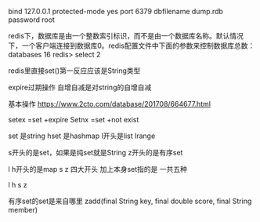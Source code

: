 bind 127.0.0.1
protected-mode yes
port 6379
dbfilename dump.rdb
password root


redis下，数据库是由一个整数索引标识，而不是由一个数据库名称。默认情况下，一个客户端连接到数据库0。redis配置文件中下面的参数来控制数据库总数：
databases 16
redis> select 2


redis里直接set()第一反应应该是String类型


expire过期操作
自增自减是对string的自增自减

基本操作
https://www.2cto.com/database/201708/664677.html


setex =set +expire
Setnx =set +not exist


set 是string
hset 是hashmap
l开头是list lrange

s开头的是set，如果是纯set就是String
z开头的是有序set


l
h开头的是map
s
z
四大开头
加上本身set指的是
一共五种

l
h
s
z

有序set的set是来自哪里
zadd(final String key, final double score, final String member)